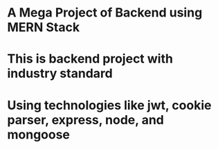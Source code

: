# A Mega Project of Backend using MERN Stack
# This is backend project with industry standard
# Using technologies like jwt, cookie parser, express, node, and mongoose

